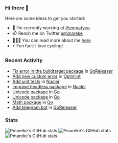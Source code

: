 ### Hi there 👋

Here are some ideas to get you started:

- 🔭 I’m currently working at [@empatyco](https://github.com/empathyco)
- 📫 Reach me on Twitter [@pmareke](twitter.com/pmareke)
- 👨🏽‍💻 You can read more about me [here](pmareke.com)
- ⚡ Fun fact: I love cycling!

### Recent Activity

<!--START_SECTION:activity-->
- [Fix error in the buildtarget package](https://github.com/goreleaser/goreleaser/pull/2587) in [GoReleaser](https://github.com/goreleaser/goreleaser)
- [Add new custom error](https://github.com/celestiaorg/optimint/pull/148) in [Optimint](celestiaorg/optimint)
- [Add unit tests](https://github.com/projectdiscovery/nuclei/pull/1108) in [Nuclei](https://github.com/projectdiscovery/nuclei)
- [Improve headless package](https://github.com/projectdiscovery/nuclei/pull/1101) in [Nuclei](https://github.com/projectdiscovery/nuclei)
- [Unicode package](https://go-review.googlesource.com/c/go/+/353691) in [Go](https://github.com/golang/go)
- [Unicode package](https://go-review.googlesource.com/c/go/+/354509) in [Go](https://github.com/golang/go)
- [Math package](https://go-review.googlesource.com/c/go/+/353689) in [Go](https://github.com/golang/go)
- [Add telegram bot](https://github.com/goreleaser/goreleaser/pull/2563) in [GoReleaser](https://github.com/goreleaser/goreleaser)
<!--END_SECTION:activity-->

### Stats
![Pmareke's GitHub stats](https://github-profile-summary-cards.vercel.app/api/cards/stats?username=pmareke)
![Pmareke's GitHub stats](https://github-profile-summary-cards.vercel.app/api/cards/most-commit-language?username=pmareke)
![Pmareke's GitHub stats](https://github-profile-summary-cards.vercel.app/api/cards/profile-details?username=pmareke)
